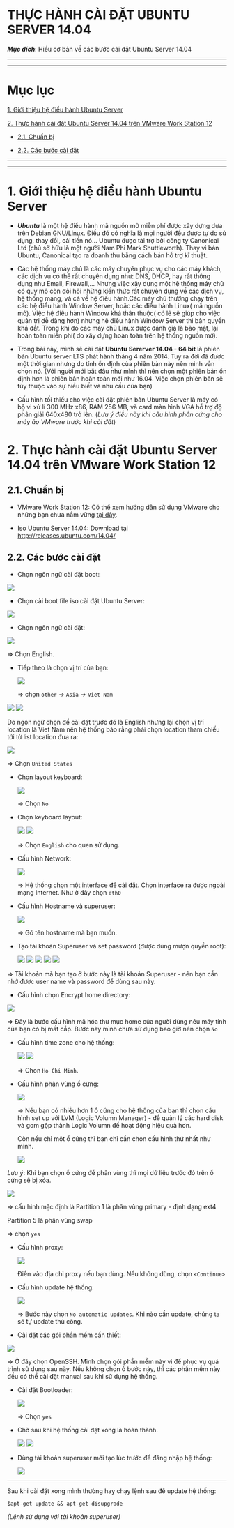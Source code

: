 # THỰC HÀNH CÀI ĐẶT UBUNTU SERVER 14.04

***Mục đích***: Hiểu cơ bản về các bước cài đặt Ubuntu Server 14.04

---
---

# Mục lục

[1. Giới thiệu hệ điều hành Ubuntu Server ](#1)

[2. Thực hành cài đặt Ubuntu Server 14.04 trên VMware Work Station 12](#2)

  - [2.1. Chuẩn bị](#2.1)
  
  - [2.2. Các bước cài đặt](#2.2)


---
---

  <a name=1></a>
  # 1. Giới thiệu hệ điều hành Ubuntu Server

   - ***Ubuntu*** là một hệ điều hành mã nguồn mở miễn phí được xây dựng dựa trên Debian GNU/Linux. Điều đó có nghĩa là mọi người đều được tự do sử dụng, thay đổi, cải tiến nó… Ubuntu được tài trợ bởi công ty Canonical Ltd (chủ sở hữu là một người Nam Phi Mark Shuttleworth).  Thay vì bán Ubuntu, Canonical tạo ra doanh thu bằng cách bán hỗ trợ kĩ thuật.

   -  Các hệ thống máy chủ là các máy chuyên phục vụ cho các máy khách, các dịch vụ có thể rất chuyên dụng như: DNS, DHCP, hay rất thông dụng như Email, Firewall,… Nhưng việc xây dựng một hệ thống máy chủ có quy mô còn đòi hỏi những kiến thức rất chuyên dụng về các dịch vụ, hệ thống mạng, và cả về hệ điều hành.Các máy chủ thường chạy trên các hệ điều hành Window Server, hoặc các điều hành Linux( mã nguồn mở). Việc hệ điều hành Window khá thân thuộc( có lẽ sẽ giúp cho việc quản trị dễ dàng hơn) nhưng hệ điều hành Window Server thì bản quyền khá đắt. Trong khi đó các máy chủ Linux được đánh giá là bảo mật, lại hoàn toàn miễn phí( do xây dựng hoàn toàn trên hệ thống nguồn mở). 

   -  Trong bài này, mình sẽ cài đặt **Ubuntu Sererver 14.04 - 64 bit** là phiên bản Ubuntu server  LTS phát hành tháng 4 năm 2014. Tuy ra đời đã được một thời gian nhưng do tính ổn định của phiên bản này nên mình vẫn chọn nó. (Với người mới bắt đầu như mình thì nên chọn một phiên bản ổn định hơn là phiên bản hoàn toàn mới như 16.04. Việc chọn phiên bản sẽ tùy thuộc vào sự hiểu biết và nhu cầu của bạn)

   -  Cấu hình tối thiểu cho việc cài đặt phiên bản Ubuntu Server là máy có bộ vi xử lí 300 MHz x86, RAM 256 MB, và card màn hình VGA hỗ trợ độ phân giải 640x480 trở lên. (*Lưu ý điều này khi cấu hình phần cứng cho máy ảo VMware trước khi cài đặt*)

<a name=2></a>
# 2. Thực hành cài đặt Ubuntu Server 14.04 trên VMware Work Station 12

<a name=2.1></a>
## 2.1. Chuẩn bị
 - VMware Work Station 12: Có thể xem hướng dẫn sử dụng VMware cho những bạn chưa nắm vững [tại đây](https://github.com/hocchudong/vmware-workstation-network).
 
 - Iso Ubuntu Server 14.04: Download tại http://releases.ubuntu.com/14.04/ 

 <a name=2.2></a>
 ## 2.2. Các bước cài đặt 

- Chọn ngôn ngữ cài đặt boot:

 <img src="https://github.com/ThanhTamPotter/thuctap012017/blob/master/TamNT/CaiDatUbuntuServer14.04/Pictures/1.png">

- Chọn cài boot file iso cài đặt Ubuntu Server: 

 <img src="https://github.com/ThanhTamPotter/thuctap012017/blob/master/TamNT/CaiDatUbuntuServer14.04/Pictures/2.png">

- Chọn ngôn ngữ cài đặt: 

 <img src="https://github.com/ThanhTamPotter/thuctap012017/blob/master/TamNT/CaiDatUbuntuServer14.04/Pictures/3.png">

  => Chọn English.

- Tiếp theo là chọn vị trí của bạn: 

   <img src="https://github.com/ThanhTamPotter/thuctap012017/blob/master/TamNT/CaiDatUbuntuServer14.04/Pictures/4.png">
    
    => chọn `other` -> `Asia` -> `Viet Nam`

 <img src="https://github.com/ThanhTamPotter/thuctap012017/blob/master/TamNT/CaiDatUbuntuServer14.04/Pictures/5.png">
     
 <img src="https://github.com/ThanhTamPotter/thuctap012017/blob/master/TamNT/CaiDatUbuntuServer14.04/Pictures/6.png">
  
  Do ngôn ngữ chọn để cài đặt trước đó là English nhưng lại chọn vị trí location là Viet Nam nên hệ thống báo rằng phải chọn location tham chiếu tới từ list location đưa ra: 

   <img src="https://github.com/ThanhTamPotter/thuctap012017/blob/master/TamNT/CaiDatUbuntuServer14.04/Pictures/7.png">

   => Chọn `United States`

- Chọn layout keyboard:

  <img src="https://github.com/ThanhTamPotter/thuctap012017/blob/master/TamNT/CaiDatUbuntuServer14.04/Pictures/8.png">

  => Chọn `No`
- Chọn keyboard layout: 

   <img src="https://github.com/ThanhTamPotter/thuctap012017/blob/master/TamNT/CaiDatUbuntuServer14.04/Pictures/9.png">

   <img src="https://github.com/ThanhTamPotter/thuctap012017/blob/master/TamNT/CaiDatUbuntuServer14.04/Pictures/10.png">

   => Chọn `English` cho quen sử dụng.

- Cấu hình Network:

   <img src="https://github.com/ThanhTamPotter/thuctap012017/blob/master/TamNT/CaiDatUbuntuServer14.04/Pictures/11.png">

   => Hệ thống chọn một interface để cài đặt. Chọn interface ra được ngoài mạng Internet. Như ở đây chọn `eth0`

- Cấu hình Hostname và superuser: 

   <img src="https://github.com/ThanhTamPotter/thuctap012017/blob/master/TamNT/CaiDatUbuntuServer14.04/Pictures/12.png">

   => Gõ tên hostname mà bạn muốn. 

- Tạo tài khoản Superuser và set password (được dùng mượn quyền root):

  <img src="https://github.com/ThanhTamPotter/thuctap012017/blob/master/TamNT/CaiDatUbuntuServer14.04/Pictures/13.png">
  
  <img src="https://github.com/ThanhTamPotter/thuctap012017/blob/master/TamNT/CaiDatUbuntuServer14.04/Pictures/14.png">

  <img src="https://github.com/ThanhTamPotter/thuctap012017/blob/master/TamNT/CaiDatUbuntuServer14.04/Pictures/15.png">

  <img src="https://github.com/ThanhTamPotter/thuctap012017/blob/master/TamNT/CaiDatUbuntuServer14.04/Pictures/16.png">

  <img src="https://github.com/ThanhTamPotter/thuctap012017/blob/master/TamNT/CaiDatUbuntuServer14.04/Pictures/17.png">

=> Tải khoản mà bạn tạo ở bước này là tài khoản Superuser - nên bạn cần nhớ được user name và password để dùng sau này. 

- Cấu hình chọn Encrypt home directory: 

 <img src="https://github.com/ThanhTamPotter/thuctap012017/blob/master/TamNT/CaiDatUbuntuServer14.04/Pictures/18.png">

 => Đây là bước cấu hình mã hóa thư mục home của người dùng nêu máy tính của bạn có bị mất cắp. Bước này mình chưa sử dụng bao giờ nên chọn `No`

- Cấu hình time zone cho hệ thống: 

  <img src="https://github.com/ThanhTamPotter/thuctap012017/blob/master/TamNT/CaiDatUbuntuServer14.04/Pictures/19.png">

   <img src="https://github.com/ThanhTamPotter/thuctap012017/blob/master/TamNT/CaiDatUbuntuServer14.04/Pictures/20.png">

   => Chon `Ho Chi Minh`.

- Cấu hình phân vùng ổ cứng: 

  <img src="https://github.com/ThanhTamPotter/thuctap012017/blob/master/TamNT/CaiDatUbuntuServer14.04/Pictures/21.png">

  => Nếu bạn có nhiều hơn 1 ổ cứng cho hệ thống của bạn thì chọn cấu hình set up với LVM (Logic Volumn Manager) - để quản lý các hard disk và gom gộp thành Logic Volumn để hoạt động hiệu quả hơn. 

     Còn nếu chỉ một ổ cứng thì bạn chỉ cần chọn cấu hình thứ nhất như mình. 
   
   <img src="https://github.com/ThanhTamPotter/thuctap012017/blob/master/TamNT/CaiDatUbuntuServer14.04/Pictures/22.png">

*Lưu ý*: Khi bạn chọn ổ cứng để phân vùng thì mọi dữ liệu trước đó trên ổ cứng sẽ bị xóa.

   <img src="https://github.com/ThanhTamPotter/thuctap012017/blob/master/TamNT/CaiDatUbuntuServer14.04/Pictures/23.png">
 
 => cấu hình mặc định là Partition 1 là phân vùng primary - định dạng ext4 
   
   Partition 5 là phân vùng swap 

   => chọn `yes`

- Cấu hình proxy: 

   <img src="https://github.com/ThanhTamPotter/thuctap012017/blob/master/TamNT/CaiDatUbuntuServer14.04/Pictures/24.png">

   Điền vào địa chỉ proxy nếu bạn dùng. Nếu không dùng, chọn `<Continue>`

- Cấu hình update hệ thống: 

   <img src="https://github.com/ThanhTamPotter/thuctap012017/blob/master/TamNT/CaiDatUbuntuServer14.04/Pictures/25.png">

   => Bước này chọn `No automatic updates`. Khi nào cần update, chúng ta sẽ tự update thủ công. 

- Cài đặt các gói phần mềm cần thiết: 

 <img src="http://imgur.com/uqQoJMN">

 => Ở đây chọn OpenSSH. Mình chọn gói phần mềm này vì để phục vụ quá trình sử dụng sau này. Nếu không chọn ở bước này, thì các phần mềm này đều có thể cài đặt manual sau khi sử dụng hệ thống. 
 
- Cài đặt Bootloader: 

   <img src="https://github.com/ThanhTamPotter/thuctap012017/blob/master/TamNT/CaiDatUbuntuServer14.04/Pictures/26.png">

   => Chọn `yes`

- Chờ sau khi hệ thống cài đặt xong là hoàn thành. 

   <img src="https://github.com/ThanhTamPotter/thuctap012017/blob/master/TamNT/CaiDatUbuntuServer14.04/Pictures/27.png">

   <img src="https://github.com/ThanhTamPotter/thuctap012017/blob/master/TamNT/CaiDatUbuntuServer14.04/Pictures/28.png">

- Dùng tài khoản superuser mới tạo lúc trước để đăng nhập hệ thống:

   <img src="https://github.com/ThanhTamPotter/thuctap012017/blob/master/TamNT/CaiDatUbuntuServer14.04/Pictures/29.png">

---

Sau khi cài đặt xong mình thường hay chạy lệnh sau để update hệ thống: 

`$apt-get update && apt-get disupgrade`
 
 *(Lệnh sử dụng với tài khoản superuser)*





























